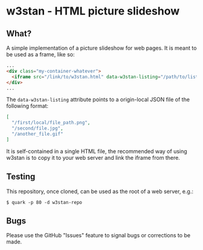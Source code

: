 # w3stan - HTML picture slideshow

## What?
A simple implementation of a picture slideshow for web pages. It is meant
to be used as a frame, like so:

```html
...
<div class="my-container-whatever">
  <iframe src="/link/to/w3stan.html" data-w3stan-listing="/path/to/listing.json"></iframe>
</div>
...
```
The `data-w3stan-listing` attribute points to a origin-local JSON file of the following format:

```json
[
  "/first/local/file_path.png",
  "/second/file.jpg",
  "/another_file.gif"
]
```

It is self-contained in a single HTML file, the recommended way of using w3stan is
to copy it to your web server and link the iframe from there.

## Testing
This repository, once cloned, can be used as the root of a web server, e.g.:
```
$ quark -p 80 -d w3stan-repo
```

## Bugs
Please use the GitHub "Issues" feature to signal bugs or corrections to be made.
